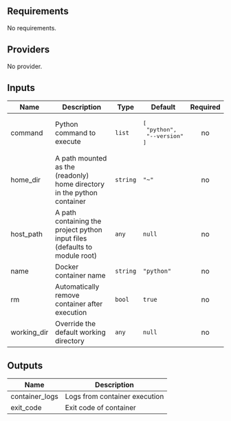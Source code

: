 ## Requirements

No requirements.

## Providers

No provider.

## Inputs

| Name | Description | Type | Default | Required |
|------|-------------|------|---------|:--------:|
| command | Python command to execute | `list` | <pre>[<br>  "python",<br>  "--version"<br>]</pre> | no |
| home\_dir | A path mounted as the (readonly) home directory in the python container | `string` | `"~"` | no |
| host\_path | A path containing the project python input files (defaults to module root) | `any` | `null` | no |
| name | Docker container name | `string` | `"python"` | no |
| rm | Automatically remove container after execution | `bool` | `true` | no |
| working\_dir | Override the default working directory | `any` | `null` | no |

## Outputs

| Name | Description |
|------|-------------|
| container\_logs | Logs from container execution |
| exit\_code | Exit code of container |

